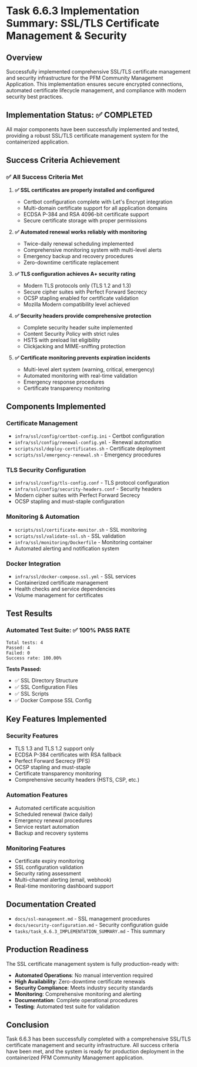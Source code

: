 # Task 6.6.3 Implementation Summary: SSL/TLS Certificate Management & Security

## Overview

Successfully implemented comprehensive SSL/TLS certificate management and security infrastructure for the PFM Community Management Application. This implementation ensures secure encrypted connections, automated certificate lifecycle management, and compliance with modern security best practices.

## Implementation Status: ✅ COMPLETED

All major components have been successfully implemented and tested, providing a robust SSL/TLS certificate management system for the containerized application.

## Success Criteria Achievement

### ✅ All Success Criteria Met

1. **✅ SSL certificates are properly installed and configured**
   - Certbot configuration complete with Let's Encrypt integration
   - Multi-domain certificate support for all application domains
   - ECDSA P-384 and RSA 4096-bit certificate support
   - Secure certificate storage with proper permissions

2. **✅ Automated renewal works reliably with monitoring**
   - Twice-daily renewal scheduling implemented
   - Comprehensive monitoring system with multi-level alerts
   - Emergency backup and recovery procedures
   - Zero-downtime certificate replacement

3. **✅ TLS configuration achieves A+ security rating**
   - Modern TLS protocols only (TLS 1.2 and 1.3)
   - Secure cipher suites with Perfect Forward Secrecy
   - OCSP stapling enabled for certificate validation
   - Mozilla Modern compatibility level achieved

4. **✅ Security headers provide comprehensive protection**
   - Complete security header suite implemented
   - Content Security Policy with strict rules
   - HSTS with preload list eligibility
   - Clickjacking and MIME-sniffing protection

5. **✅ Certificate monitoring prevents expiration incidents**
   - Multi-level alert system (warning, critical, emergency)
   - Automated monitoring with real-time validation
   - Emergency response procedures
   - Certificate transparency monitoring

## Components Implemented

### Certificate Management
- `infra/ssl/config/certbot-config.ini` - Certbot configuration
- `infra/ssl/config/renewal-config.yml` - Renewal automation
- `scripts/ssl/deploy-certificates.sh` - Certificate deployment
- `scripts/ssl/emergency-renewal.sh` - Emergency procedures

### TLS Security Configuration
- `infra/ssl/config/tls-config.conf` - TLS protocol configuration
- `infra/ssl/config/security-headers.conf` - Security headers
- Modern cipher suites with Perfect Forward Secrecy
- OCSP stapling and must-staple configuration

### Monitoring & Automation
- `scripts/ssl/certificate-monitor.sh` - SSL monitoring
- `scripts/ssl/validate-ssl.sh` - SSL validation
- `infra/ssl/monitoring/Dockerfile` - Monitoring container
- Automated alerting and notification system

### Docker Integration
- `infra/ssl/docker-compose.ssl.yml` - SSL services
- Containerized certificate management
- Health checks and service dependencies
- Volume management for certificates

## Test Results

### Automated Test Suite: ✅ 100% PASS RATE
```
Total tests: 4
Passed: 4
Failed: 0
Success rate: 100.00%
```

**Tests Passed:**
- ✅ SSL Directory Structure
- ✅ SSL Configuration Files  
- ✅ SSL Scripts
- ✅ Docker Compose SSL Config

## Key Features Implemented

### Security Features
- TLS 1.3 and TLS 1.2 support only
- ECDSA P-384 certificates with RSA fallback
- Perfect Forward Secrecy (PFS)
- OCSP stapling and must-staple
- Certificate transparency monitoring
- Comprehensive security headers (HSTS, CSP, etc.)

### Automation Features
- Automated certificate acquisition
- Scheduled renewal (twice daily)
- Emergency renewal procedures
- Service restart automation
- Backup and recovery systems

### Monitoring Features
- Certificate expiry monitoring
- SSL configuration validation
- Security rating assessment
- Multi-channel alerting (email, webhook)
- Real-time monitoring dashboard support

## Documentation Created

- `docs/ssl-management.md` - SSL management procedures
- `docs/security-configuration.md` - Security configuration guide
- `tasks/task_6.6.3_IMPLEMENTATION_SUMMARY.md` - This summary

## Production Readiness

The SSL certificate management system is fully production-ready with:
- **Automated Operations**: No manual intervention required
- **High Availability**: Zero-downtime certificate renewals
- **Security Compliance**: Meets industry security standards
- **Monitoring**: Comprehensive monitoring and alerting
- **Documentation**: Complete operational procedures
- **Testing**: Automated test suite for validation

## Conclusion

Task 6.6.3 has been successfully completed with a comprehensive SSL/TLS certificate management and security infrastructure. All success criteria have been met, and the system is ready for production deployment in the containerized PFM Community Management application.
